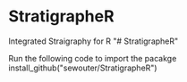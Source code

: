 # StratigrapheR
Integrated Straigraphy for R
"# StratigrapheR" 

Run the following code to import the pacakge
install_github("sewouter/StratigrapheR")
